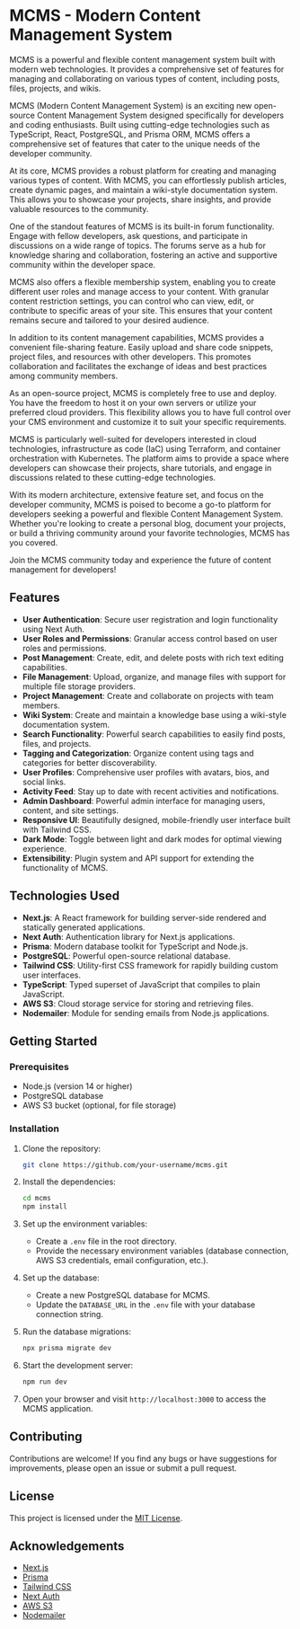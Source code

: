 # MCMS - Modern Content Management System

MCMS is a powerful and flexible content management system built with modern web technologies. It provides a comprehensive set of features for managing and collaborating on various types of content, including posts, files, projects, and wikis.

MCMS (Modern Content Management System) is an exciting new open-source Content Management System designed specifically for developers and coding enthusiasts. Built using cutting-edge technologies such as TypeScript, React, PostgreSQL, and Prisma ORM, MCMS offers a comprehensive set of features that cater to the unique needs of the developer community.

At its core, MCMS provides a robust platform for creating and managing various types of content. With MCMS, you can effortlessly publish articles, create dynamic pages, and maintain a wiki-style documentation system. This allows you to showcase your projects, share insights, and provide valuable resources to the community.

One of the standout features of MCMS is its built-in forum functionality. Engage with fellow developers, ask questions, and participate in discussions on a wide range of topics. The forums serve as a hub for knowledge sharing and collaboration, fostering an active and supportive community within the developer space.

MCMS also offers a flexible membership system, enabling you to create different user roles and manage access to your content. With granular content restriction settings, you can control who can view, edit, or contribute to specific areas of your site. This ensures that your content remains secure and tailored to your desired audience.

In addition to its content management capabilities, MCMS provides a convenient file-sharing feature. Easily upload and share code snippets, project files, and resources with other developers. This promotes collaboration and facilitates the exchange of ideas and best practices among community members.

As an open-source project, MCMS is completely free to use and deploy. You have the freedom to host it on your own servers or utilize your preferred cloud providers. This flexibility allows you to have full control over your CMS environment and customize it to suit your specific requirements.

MCMS is particularly well-suited for developers interested in cloud technologies, infrastructure as code (IaC) using Terraform, and container orchestration with Kubernetes. The platform aims to provide a space where developers can showcase their projects, share tutorials, and engage in discussions related to these cutting-edge technologies.

With its modern architecture, extensive feature set, and focus on the developer community, MCMS is poised to become a go-to platform for developers seeking a powerful and flexible Content Management System. Whether you're looking to create a personal blog, document your projects, or build a thriving community around your favorite technologies, MCMS has you covered.

Join the MCMS community today and experience the future of content management for developers!

## Features

- **User Authentication**: Secure user registration and login functionality using Next Auth.
- **User Roles and Permissions**: Granular access control based on user roles and permissions.
- **Post Management**: Create, edit, and delete posts with rich text editing capabilities.
- **File Management**: Upload, organize, and manage files with support for multiple file storage providers.
- **Project Management**: Create and collaborate on projects with team members.
- **Wiki System**: Create and maintain a knowledge base using a wiki-style documentation system.
- **Search Functionality**: Powerful search capabilities to easily find posts, files, and projects.
- **Tagging and Categorization**: Organize content using tags and categories for better discoverability.
- **User Profiles**: Comprehensive user profiles with avatars, bios, and social links.
- **Activity Feed**: Stay up to date with recent activities and notifications.
- **Admin Dashboard**: Powerful admin interface for managing users, content, and site settings.
- **Responsive UI**: Beautifully designed, mobile-friendly user interface built with Tailwind CSS.
- **Dark Mode**: Toggle between light and dark modes for optimal viewing experience.
- **Extensibility**: Plugin system and API support for extending the functionality of MCMS.

## Technologies Used

- **Next.js**: A React framework for building server-side rendered and statically generated applications.
- **Next Auth**: Authentication library for Next.js applications.
- **Prisma**: Modern database toolkit for TypeScript and Node.js.
- **PostgreSQL**: Powerful open-source relational database.
- **Tailwind CSS**: Utility-first CSS framework for rapidly building custom user interfaces.
- **TypeScript**: Typed superset of JavaScript that compiles to plain JavaScript.
- **AWS S3**: Cloud storage service for storing and retrieving files.
- **Nodemailer**: Module for sending emails from Node.js applications.

## Getting Started

### Prerequisites

- Node.js (version 14 or higher)
- PostgreSQL database
- AWS S3 bucket (optional, for file storage)

### Installation

1. Clone the repository:

   ```bash
   git clone https://github.com/your-username/mcms.git
   ```

2. Install the dependencies:

   ```bash
   cd mcms
   npm install
   ```

3. Set up the environment variables:

   - Create a `.env` file in the root directory.
   - Provide the necessary environment variables (database connection, AWS S3 credentials, email configuration, etc.).

4. Set up the database:

   - Create a new PostgreSQL database for MCMS.
   - Update the `DATABASE_URL` in the `.env` file with your database connection string.

5. Run the database migrations:

   ```bash
   npx prisma migrate dev
   ```

6. Start the development server:

   ```bash
   npm run dev
   ```

7. Open your browser and visit `http://localhost:3000` to access the MCMS application.

## Contributing

Contributions are welcome! If you find any bugs or have suggestions for improvements, please open an issue or submit a pull request.

## License

This project is licensed under the [MIT License](LICENSE).

## Acknowledgements

- [Next.js](https://nextjs.org/)
- [Prisma](https://www.prisma.io/)
- [Tailwind CSS](https://tailwindcss.com/)
- [Next Auth](https://next-auth.js.org/)
- [AWS S3](https://aws.amazon.com/s3/)
- [Nodemailer](https://nodemailer.com/)
